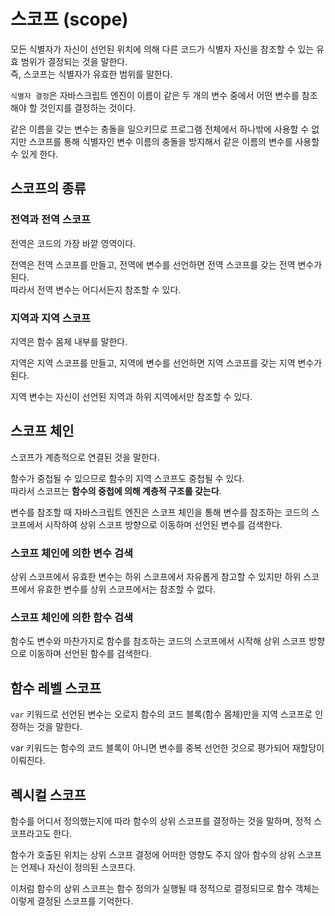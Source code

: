 # 스코프 (scope)

모든 식별자가 자신이 선언된 위치에 의해 다른 코드가 식별자 자신을 참조할 수 있는 유효 범위가 결정되는 것을 말한다.<br>
즉, 스코프는 식별자가 유효한 범위를 말한다.

`식별자 결정`은 자바스크립트 엔진이 이름이 같은 두 개의 변수 중에서 어떤 변수를 참조해야 할 것인지를 결정하는 것이다.

같은 이름을 갖는 변수는 충돌을 일으키므로 프로그램 전체에서 하나밖에 사용할 수 없지만 스코프를 통해 식별자인 변수 이름의 충돌을 방지해서 같은 이름의 변수를 사용할 수 있게 한다.

## 스코프의 종류

### 전역과 전역 스코프

전역은 코드의 가장 바깥 영역이다.

전역은 전역 스코프를 만들고, 전역에 변수를 선언하면 전역 스코프를 갖는 전역 변수가 된다.<br>
따라서 전역 변수는 어디서든지 참조할 수 있다.

### 지역과 지역 스코프

지역은 함수 몸체 내부를 말한다.

지역은 지역 스코프를 만들고, 지역에 변수를 선언하면 지역 스코프를 갖는 지역 변수가 된다.

지역 변수는 자신이 선언된 지역과 하위 지역에서만 참조할 수 있다.

## 스코프 체인

스코프가 계층적으로 연결된 것을 말한다.

함수가 중첩될 수 있으므로 함수의 지역 스코프도 중첩될 수 있다.
<br>따라서 스코프는 **함수의 중첩에 의해 계층적 구조를 갖는다**.

변수를 참조할 때 자바스크립트 엔진은 스코프 체인을 통해 변수를 참조하는 코드의 스코프에서 시작하여 상위 스코프 방향으로 이동하며 선언된 변수를 검색한다.

### 스코프 체인에 의한 변수 검색

상위 스코프에서 유효한 변수는 하위 스코프에서 자유롭게 참고할 수 있지만 하위 스코프에서 유효한 변수를 상위 스코프에서는 참조할 수 없다.

### 스코프 체인에 의한 함수 검색

함수도 변수와 마찬가지로 함수를 참조하는 코드의 스코프에서 시작해 상위 스코프 방향으로 이동하며 선언된 함수를 검색한다.

## 함수 레벨 스코프

`var` 키워드로 선언된 변수는 오로지 함수의 코드 블록(함수 몸체)만을 지역 스코프로 인정하는 것을 말한다.

var 키워드는 함수의 코드 블록이 아니면 변수를 중복 선언한 것으로 평가되어 재할당이 이뤄진다.

## 렉시컬 스코프

함수를 어디서 정의했는지에 따라 함수의 상위 스코프를 결정하는 것을 말하며, 정적 스코프라고도 한다.

함수가 호출된 위치는 상위 스코프 결정에 어떠한 영향도 주지 않아 함수의 상위 스코프는 언제나 자신이 정의된 스코프다.

이처럼 함수의 상위 스코프는 함수 정의가 실행될 때 정적으로 결정되므로 함수 객체는 이렇게 결정된 스코프를 기억한다.
